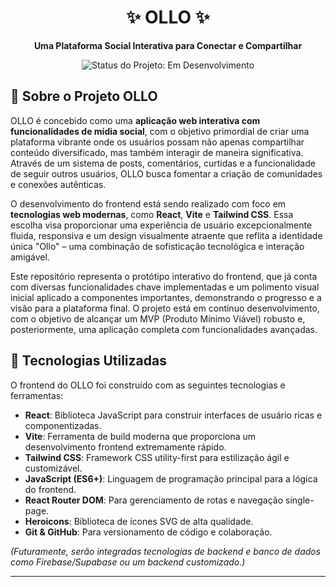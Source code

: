 <h1 align="center">✨ OLLO ✨</h1>

<p align="center">
  <strong>Uma Plataforma Social Interativa para Conectar e Compartilhar</strong>
</p>

<p align="center">
  <img src="https://img.shields.io/badge/status-em%20desenvolvimento-yellow" alt="Status do Projeto: Em Desenvolvimento"/>
  </p>

## 🎯 Sobre o Projeto OLLO

OLLO é concebido como uma **aplicação web interativa com funcionalidades de mídia social**, com o objetivo primordial de criar uma plataforma vibrante onde os usuários possam não apenas compartilhar conteúdo diversificado, mas também interagir de maneira significativa. Através de um sistema de posts, comentários, curtidas e a funcionalidade de seguir outros usuários, OLLO busca fomentar a criação de comunidades e conexões autênticas.

O desenvolvimento do frontend está sendo realizado com foco em **tecnologias web modernas**, como **React**, **Vite** e **Tailwind CSS**. Essa escolha visa proporcionar uma experiência de usuário excepcionalmente fluida, responsiva e um design visualmente atraente que reflita a identidade única "Ollo" – uma combinação de sofisticação tecnológica e interação amigável.

Este repositório representa o protótipo interativo do frontend, que já conta com diversas funcionalidades chave implementadas e um polimento visual inicial aplicado a componentes importantes, demonstrando o progresso e a visão para a plataforma final. O projeto está em contínuo desenvolvimento, com o objetivo de alcançar um MVP (Produto Mínimo Viável) robusto e, posteriormente, uma aplicação completa com funcionalidades avançadas.

## 🚀 Tecnologias Utilizadas

O frontend do OLLO foi construído com as seguintes tecnologias e ferramentas:

* **React**: Biblioteca JavaScript para construir interfaces de usuário ricas e componentizadas.
* **Vite**: Ferramenta de build moderna que proporciona um desenvolvimento frontend extremamente rápido.
* **Tailwind CSS**: Framework CSS utility-first para estilização ágil e customizável.
* **JavaScript (ES6+)**: Linguagem de programação principal para a lógica do frontend.
* **React Router DOM**: Para gerenciamento de rotas e navegação single-page.
* **Heroicons**: Biblioteca de ícones SVG de alta qualidade.
* **Git & GitHub**: Para versionamento de código e colaboração.

*(Futuramente, serão integradas tecnologias de backend e banco de dados como Firebase/Supabase ou um backend customizado.)*

---
